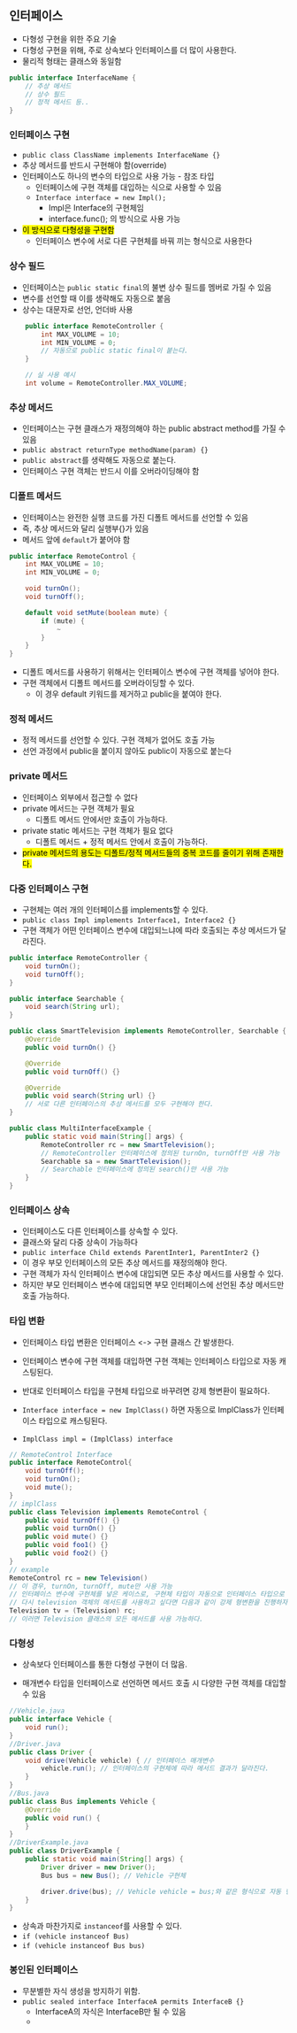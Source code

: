 ## 인터페이스

- 다형성 구현을 위한 주요 기술
- 다형성 구현을 위해, 주로 상속보다 인터페이스를 더 많이 사용한다.
- 물리적 형태는 클래스와 동일함

```java
public interface InterfaceName {
    // 추상 메서드
    // 상수 필드
    // 정적 메서드 등..
}
```

### 인터페이스 구현

- `public class ClassName implements InterfaceName {}`
- 추상 메서드를 반드시 구현해야 함(override)
- 인터페이스도 하나의 변수의 타입으로 사용 가능 - 참조 타입
  - 인터페이스에 구현 객체를 대입하는 식으로 사용할 수 있음
  - `Interface interface = new Impl();`
    - Impl은 Interface의 구현체임
    - interface.func(); 의 방식으로 사용 가능
- <mark>이 방식으로 다형성을 구현함</mark>
  - 인터페이스 변수에 서로 다른 구현체를 바꿔 끼는 형식으로 사용한다

### 상수 필드

- 인터페이스는 `public static final`의 불변 상수 필드를 멤버로 가질 수 있음
- 변수를 선언할 때 이를 생략해도 자동으로 붙음
- 상수는 대문자로 선언, 언더바 사용

```java
    public interface RemoteController {
        int MAX_VOLUME = 10;
        int MIN_VOLUME = 0;
        // 자동으로 public static final이 붙는다.
    }

    // 실 사용 예시
    int volume = RemoteController.MAX_VOLUME;
```

### 추상 메서드

- 인터페이스는 구현 클래스가 재정의해야 하는 public abstract method를 가질 수 있음
- `public abstract returnType methodName(param) {}`
- `public abstract`를 생략해도 자동으로 붙는다.
- 인터페이스 구현 객체는 반드시 이를 오버라이딩해야 함

### 디폴트 메서드

- 인터페이스는 완전한 실행 코드를 가진 디폴트 메서드를 선언할 수 있음
- 즉, 추상 메서드와 달리 실행부{}가 있음
- 메서드 앞에 `default`가 붙어야 함

```java
public interface RemoteControl {
    int MAX_VOLUME = 10;
    int MIN_VOLUME = 0;

    void turnOn();
    void turnOff();

    default void setMute(boolean mute) {
        if (mute) {
            ~
        }
    }
}
```

- 디폴트 메서드를 사용하기 위해서는 인터페이스 변수에 구현 객체를 넣어야 한다.
- 구현 객체에서 디폴트 메서드를 오버라이딩할 수 있다.
  - 이 경우 default 키워드를 제거하고 public을 붙여야 한다.

### 정적 메서드

- 정적 메서드를 선언할 수 있다. 구현 객체가 없어도 호출 가능
- 선언 과정에서 public을 붙이지 않아도 public이 자동으로 붙는다

### private 메서드

- 인터페이스 외부에서 접근할 수 없다
- private 메서드는 구현 객체가 필요
  - 디폴트 메서드 안에서만 호출이 가능하다.
- private static 메서드는 구현 객체가 필요 없다
  - 디폴트 메서드 + 정적 메서드 안에서 호출이 가능하다.
- <mark>private 메서드의 용도는 디폴트/정적 메서드들의 중복 코드를 줄이기 위해 존재한다.</mark>

### 다중 인터페이스 구현

- 구현체는 여러 개의 인터페이스를 implements할 수 있다.
- `public class Impl implements Interface1, Interface2 {}`
- 구현 객체가 어떤 인터페이스 변수에 대입되느냐에 따라 호출되는 추상 메서드가 달라진다.

```java
public interface RemoteController {
    void turnOn();
    void turnOff();
}

public interface Searchable {
    void search(String url);
}

public class SmartTelevision implements RemoteController, Searchable {
    @Override
    public void turnOn() {}

    @Override
    public void turnOff() {}

    @Override
    public void search(String url) {}
    // 서로 다른 인터페이스의 추상 메서드를 모두 구현해야 한다.
}

public class MultiInterfaceExample {
    public static void main(String[] args) {
        RemoteController rc = new SmartTelevision();
        // RemoteController 인터페이스에 정의된 turnOn, turnOff만 사용 가능
        Searchable sa = new SmartTelevision();
        // Searchable 인터페이스에 정의된 search()만 사용 가능
    }
}
```

### 인터페이스 상속

- 인터페이스도 다른 인터페이스를 상속할 수 있다.
- 클래스와 달리 다중 상속이 가능하다
- `public interface Child extends ParentInter1, ParentInter2 {}`
- 이 경우 부모 인터페이스의 모든 추상 메서드를 재정의해야 한다.
- 구현 객체가 자식 인터페이스 변수에 대입되면 모든 추상 메서드를 사용할 수 있다.
- 하지만 부모 인터페이스 변수에 대입되면 부모 인터페이스에 선언된 추상 메서드만 호출 가능하다.

### 타입 변환

- 인터페이스 타입 변환은 인터페이스 <-> 구현 클래스 간 발생한다.
- 인터페이스 변수에 구현 객체를 대입하면 구현 객체는 인터페이스 타입으로 자동 캐스팅된다.
- 반대로 인터페이스 타입을 구현체 타입으로 바꾸려면 강제 형변환이 필요하다.

- `Interface interface = new ImplClass()` 하면 자동으로 ImplClass가 인터페이스 타입으로 캐스팅된다.

- `ImplClass impl = (ImplClass) interface`

```java
// RemoteControl Interface
public interface RemoteControl{
    void turnOff();
    void turnOn();
    void mute();
}
// implClass
public class Television implements RemoteControl {
    public void turnOff() {}
    public void turnOn() {}
    public void mute() {}
    public void foo1() {}
    public void foo2() {}
}
// example
RemoteControl rc = new Television()
// 이 경우, turnOn, turnOff, mute만 사용 가능
// 인터페이스 변수에 구현체를 넣은 케이스로, 구현체 타입이 자동으로 인터페이스 타입으로 캐스팅된다.
// 다시 television 객체의 메서드를 사용하고 싶다면 다음과 같이 강제 형변환을 진행하자.
Television tv = (Television) rc;
// 이러면 Television 클래스의 모든 메서드를 사용 가능하다.
```

### 다형성

- 상속보다 인터페이스를 통한 다형성 구현이 더 많음.

- 매개변수 타입을 인터페이스로 선언하면 메서드 호출 시 다양한 구현 객체를 대입할 수 있음

```java
//Vehicle.java
public interface Vehicle {
    void run();
}
//Driver.java
public class Driver {
    void drive(Vehicle vehicle) { // 인터페이스 매개변수
        vehicle.run(); // 인터페이스의 구현체에 따라 메서드 결과가 달라진다.
    }
}
//Bus.java
public class Bus implements Vehicle {
    @Override
    public void run() {
    }
}
//DriverExample.java
public class DriverExample {
    public static void main(String[] args) {
        Driver driver = new Driver();
        Bus bus = new Bus(); // Vehicle 구현체

        driver.drive(bus); // Vehicle vehicle = bus;와 같은 형식으로 자동 형변환
    }
}
```

- 상속과 마찬가지로 `instanceof`를 사용할 수 있다.
- `if (vehicle instanceof Bus)`
- `if (vehicle instanceof Bus bus)`

### 봉인된 인터페이스

- 무분별한 자식 생성을 방지하기 위함.
- `public sealed interface InterfaceA permits InterfaceB {}`
  - InterfaceA의 자식은 InterfaceB만 될 수 있음
  -
